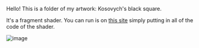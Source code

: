 Hello!
This is a folder of my artwork: Kosovych's black square.

It's a fragment shader. You can run is on [this site](http://editor.thebookofshaders.com/) simply putting in all of the code of the shader.

![image](https://user-images.githubusercontent.com/45118425/197551551-e6604aba-885d-4ea5-abc2-f32ecc6251b1.png)
